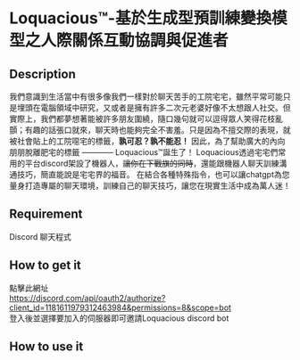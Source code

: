 # Loquacious™-基於生成型預訓練變換模型之人際關係互動協調與促進者
## Description
   我們意識到生活當中有很多像我們一樣對於聊天苦手的工院宅宅，雖然平常可能只是埋頭在電腦領域中研究，又或者是擁有許多二次元老婆好像不太想跟人社交。但實際上，我們都夢想著能被許多朋友圍繞，隨口幾句就可以逗得眾人笑得花枝亂顫；有趣的話張口就來，聊天時也能夠完全不害羞。只是因為不擅交際的表現，就被社會貼上的工院噁宅的標籤，**孰可忍？孰不能忍！** 因此，為了幫助廣大的內向朋朋脫離肥宅的標籤 ———— Loquacious™誕生了！
   Loquacious透過宅宅們常用的平台discord架設了機器人，~~讓你在下戰旗的同時~~，還能跟機器人聊天訓練溝通技巧，簡直能說是宅宅界的福音。 在結合各種特殊指令，也可以讓chatgpt為您量身打造專屬的聊天環境，訓練自己的聊天技巧，讓您在現實生活中成為萬人迷！
## Requirement
Discord 聊天程式
## How to get it
點擊此網址\
https://discord.com/api/oauth2/authorize?client_id=1181611979312463984&permissions=8&scope=bot \
登入後並選擇要加入的伺服器即可邀請Loquacious discord bot
## How to use it

